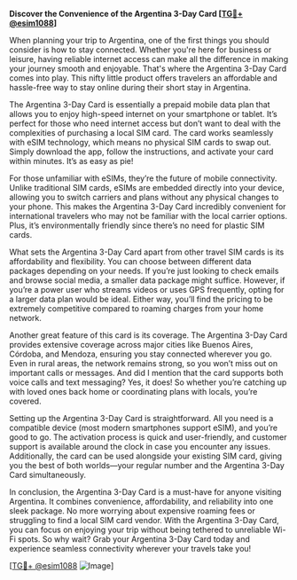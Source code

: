 **Discover the Convenience of the Argentina 3-Day Card [[TG💪+ @esim1088](https://t.me/s/esim1088)]**

When planning your trip to Argentina, one of the first things you should consider is how to stay connected. Whether you're here for business or leisure, having reliable internet access can make all the difference in making your journey smooth and enjoyable. That's where the Argentina 3-Day Card comes into play. This nifty little product offers travelers an affordable and hassle-free way to stay online during their short stay in Argentina.

The Argentina 3-Day Card is essentially a prepaid mobile data plan that allows you to enjoy high-speed internet on your smartphone or tablet. It’s perfect for those who need internet access but don’t want to deal with the complexities of purchasing a local SIM card. The card works seamlessly with eSIM technology, which means no physical SIM cards to swap out. Simply download the app, follow the instructions, and activate your card within minutes. It’s as easy as pie!

For those unfamiliar with eSIMs, they’re the future of mobile connectivity. Unlike traditional SIM cards, eSIMs are embedded directly into your device, allowing you to switch carriers and plans without any physical changes to your phone. This makes the Argentina 3-Day Card incredibly convenient for international travelers who may not be familiar with the local carrier options. Plus, it’s environmentally friendly since there’s no need for plastic SIM cards.

What sets the Argentina 3-Day Card apart from other travel SIM cards is its affordability and flexibility. You can choose between different data packages depending on your needs. If you’re just looking to check emails and browse social media, a smaller data package might suffice. However, if you’re a power user who streams videos or uses GPS frequently, opting for a larger data plan would be ideal. Either way, you’ll find the pricing to be extremely competitive compared to roaming charges from your home network.

Another great feature of this card is its coverage. The Argentina 3-Day Card provides extensive coverage across major cities like Buenos Aires, Córdoba, and Mendoza, ensuring you stay connected wherever you go. Even in rural areas, the network remains strong, so you won’t miss out on important calls or messages. And did I mention that the card supports both voice calls and text messaging? Yes, it does! So whether you’re catching up with loved ones back home or coordinating plans with locals, you’re covered.

Setting up the Argentina 3-Day Card is straightforward. All you need is a compatible device (most modern smartphones support eSIM), and you’re good to go. The activation process is quick and user-friendly, and customer support is available around the clock in case you encounter any issues. Additionally, the card can be used alongside your existing SIM card, giving you the best of both worlds—your regular number and the Argentina 3-Day Card simultaneously.

In conclusion, the Argentina 3-Day Card is a must-have for anyone visiting Argentina. It combines convenience, affordability, and reliability into one sleek package. No more worrying about expensive roaming fees or struggling to find a local SIM card vendor. With the Argentina 3-Day Card, you can focus on enjoying your trip without being tethered to unreliable Wi-Fi spots. So why wait? Grab your Argentina 3-Day Card today and experience seamless connectivity wherever your travels take you!

[[TG💪+ @esim1088](https://t.me/s/esim1088) ![Image](https://i.postimg.cc/Y0z9fWf4/image.png)]